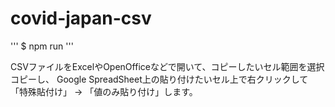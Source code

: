 # covid-japan-csv

'''
$ npm run
'''

CSVファイルをExcelやOpenOfficeなどで開いて、コピーしたいセル範囲を選択コピーし、
Google SpreadSheet上の貼り付けたいセル上で右クリックして「特殊貼付け」 -> 「値のみ貼り付け」します。

